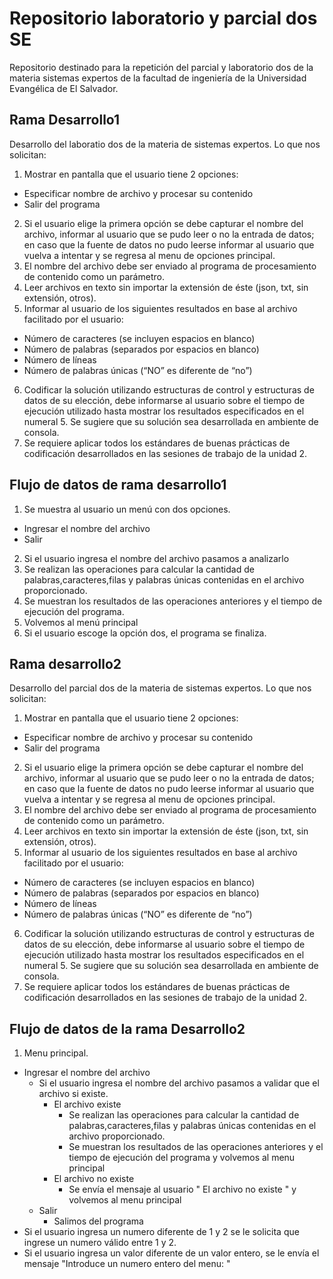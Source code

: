 # Repositorio laboratorio y parcial dos SE
Repositorio destinado para la repetición del parcial y laboratorio dos de la materia sistemas expertos de la facultad de ingeniería de la Universidad Evangélica de El Salvador.

## Rama Desarrollo1
Desarrollo del laboratio dos de la materia de sistemas expertos. Lo que nos solicitan:
1. Mostrar en pantalla que el usuario tiene 2 opciones: 
- Especificar nombre de archivo y procesar su contenido
- Salir del programa
2. Si el usuario elige la primera opción se debe capturar el nombre del archivo, informar al
usuario que se pudo leer o no la entrada de datos; en caso que la fuente de datos no pudo
leerse informar al usuario que vuelva a intentar y se regresa al menu de opciones principal.
3. El nombre del archivo debe ser enviado al programa de procesamiento de contenido como
un parámetro.
4. Leer archivos en texto sin importar la extensión de éste (json, txt, sin extensión, otros).
5. Informar al usuario de los siguientes resultados en base al archivo facilitado por el usuario:
- Número de caracteres (se incluyen espacios en blanco)
- Número de palabras (separados por espacios en blanco)
- Número de líneas
- Número de palabras únicas (“NO” es diferente de “no”)
6. Codificar la solución utilizando estructuras de control y estructuras de datos de su elección,
debe informarse al usuario sobre el tiempo de ejecución utilizado hasta mostrar los
resultados especificados en el numeral 5. Se sugiere que su solución sea desarrollada en
ambiente de consola.
7. Se requiere aplicar todos los estándares de buenas prácticas de codificación desarrollados
en las sesiones de trabajo de la unidad 2.

## Flujo de datos de rama desarrollo1
1. Se muestra al usuario un menú con dos opciones.
- Ingresar el nombre del archivo
- Salir
2. Si el usuario ingresa el nombre del archivo pasamos a analizarlo
3. Se realizan las operaciones para calcular la cantidad de palabras,caracteres,filas y palabras únicas contenidas en el archivo proporcionado.
4. Se muestran los resultados de las operaciones anteriores y el tiempo de ejecución del programa.
5. Volvemos al menú principal
6. Si el usuario escoge la opción dos, el programa se finaliza.

## Rama desarrollo2
Desarrollo del parcial dos de la materia de sistemas expertos. Lo que nos solicitan:
1. Mostrar en pantalla que el usuario tiene 2 opciones: 
- Especificar nombre de archivo y procesar su contenido
- Salir del programa
2. Si el usuario elige la primera opción se debe capturar el nombre del archivo, informar al
usuario que se pudo leer o no la entrada de datos; en caso que la fuente de datos no pudo
leerse informar al usuario que vuelva a intentar y se regresa al menu de opciones principal.
3. El nombre del archivo debe ser enviado al programa de procesamiento de contenido como
un parámetro.
4. Leer archivos en texto sin importar la extensión de éste (json, txt, sin extensión, otros).
5. Informar al usuario de los siguientes resultados en base al archivo facilitado por el usuario:
- Número de caracteres (se incluyen espacios en blanco)
- Número de palabras (separados por espacios en blanco)
- Número de líneas
- Número de palabras únicas (“NO” es diferente de “no”)
6. Codificar la solución utilizando estructuras de control y estructuras de datos de su elección,
debe informarse al usuario sobre el tiempo de ejecución utilizado hasta mostrar los
resultados especificados en el numeral 5. Se sugiere que su solución sea desarrollada en
ambiente de consola.
7. Se requiere aplicar todos los estándares de buenas prácticas de codificación desarrollados
en las sesiones de trabajo de la unidad 2.

## Flujo de datos de la rama Desarrollo2
1. Menu principal.
- Ingresar el nombre del archivo
  - Si el usuario ingresa el nombre del archivo pasamos a validar que el archivo si existe.
    - El archivo existe
      - Se realizan las operaciones para calcular la cantidad de palabras,caracteres,filas y palabras únicas contenidas en el archivo proporcionado. 
      - Se muestran los resultados de las operaciones anteriores y el tiempo de ejecución del programa y volvemos al menu principal
    - El archivo no existe
      - Se envía el mensaje al usuario " El archivo no existe " y volvemos al menu principal
  - Salir
    - Salimos del programa
 - Si el usuario ingresa un numero diferente de 1 y 2 se le solicita que ingrese un numero válido entre 1 y 2.
 - Si el usuario ingresa un valor diferente de un valor entero, se le envía el mensaje "Introduce un numero entero del menu: "

